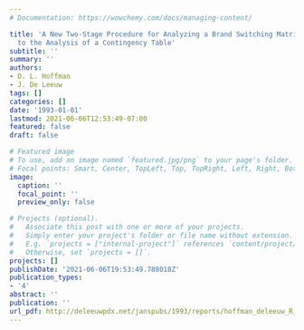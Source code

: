 ```yaml
---
# Documentation: https://wowchemy.com/docs/managing-content/

title: 'A New Two-Stage Procedure for Analyzing a Brand Switching Matrix: One Approach
  to the Analysis of a Contingency Table'
subtitle: ''
summary: ''
authors:
- D. L. Hoffman
- J. De Leeuw
tags: []
categories: []
date: '1993-01-01'
lastmod: 2021-06-06T12:53:49-07:00
featured: false
draft: false

# Featured image
# To use, add an image named `featured.jpg/png` to your page's folder.
# Focal points: Smart, Center, TopLeft, Top, TopRight, Left, Right, BottomLeft, Bottom, BottomRight.
image:
  caption: ''
  focal_point: ''
  preview_only: false

# Projects (optional).
#   Associate this post with one or more of your projects.
#   Simply enter your project's folder or file name without extension.
#   E.g. `projects = ["internal-project"]` references `content/project/deep-learning/index.md`.
#   Otherwise, set `projects = []`.
projects: []
publishDate: '2021-06-06T19:53:49.788018Z'
publication_types:
- '4'
abstract: ''
publication: ''
url_pdf: http://deleeuwpdx.net/janspubs/1993/reports/hoffman_deleeuw_R_93.pdf
---
```

